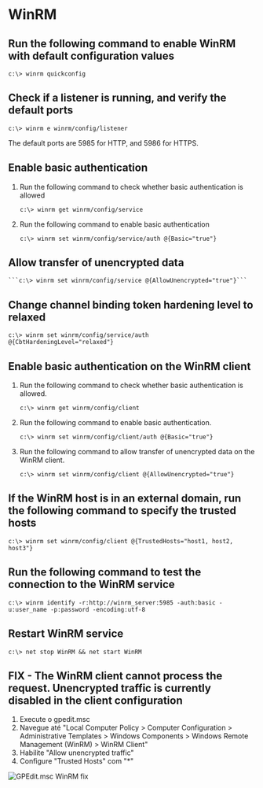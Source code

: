 # WinRM

## Run the following command to enable WinRM with default configuration values

```c:\> winrm quickconfig```

## Check if a listener is running, and verify the default ports

```c:\> winrm e winrm/config/listener```

The default ports are 5985 for HTTP, and 5986 for HTTPS.

## Enable basic authentication

1. Run the following command to check whether basic authentication is allowed

    ```c:\> winrm get winrm/config/service```

2. Run the following command to enable basic authentication

    ```c:\> winrm set winrm/config/service/auth @{Basic="true"}```

## Allow transfer of unencrypted data

    ```c:\> winrm set winrm/config/service @{AllowUnencrypted="true"}```

## Change channel binding token hardening level to relaxed

```c:\> winrm set winrm/config/service/auth @{CbtHardeningLevel="relaxed"}```

## Enable basic authentication on the WinRM client

1. Run the following command to check whether basic authentication is allowed.

    ```c:\> winrm get winrm/config/client```

2. Run the following command to enable basic authentication.

    ```c:\> winrm set winrm/config/client/auth @{Basic="true"}```

3. Run the following command to allow transfer of unencrypted data on the WinRM client.

    ```c:\> winrm set winrm/config/client @{AllowUnencrypted="true"}```

## If the WinRM host is in an external domain, run the following command to specify the trusted hosts

```c:\> winrm set winrm/config/client @{TrustedHosts="host1, host2, host3"}```

## Run the following command to test the connection to the WinRM service

```c:\> winrm identify -r:http://winrm_server:5985 -auth:basic -u:user_name -p:password -encoding:utf-8```

## Restart WinRM service

```c:\> net stop WinRM && net start WinRM```

## FIX - The WinRM client cannot process the request. Unencrypted traffic is currently disabled in the client configuration

1. Execute o gpedit.msc
2. Navegue até "Local Computer Policy > Computer Configuration > Administrative Templates > Windows Components > Windows Remote Management (WinRM) > WinRM Client"
3. Habilite "Allow unencrypted traffic"
4. Configure "Trusted Hosts" com "*"

![GPEdit.msc WinRM fix](/mdwiki/pages/kb/microsoft/winrm/gpedit_winrm.png)
